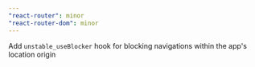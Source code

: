 ```yaml
---
"react-router": minor
"react-router-dom": minor
---
```


Add `unstable_useBlocker` hook for blocking navigations within the app's location origin
